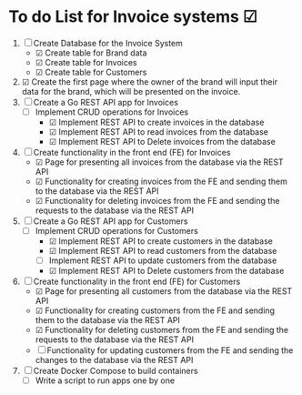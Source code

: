 # To do List for Invoice systems &#x2611;

1. &#x2610; Create Database for the Invoice System
    - &#x2611; Create table for Brand data
    - &#x2611; Create table for Invoices
    - &#x2611; Create table for Customers
2. &#x2611; Create the first page where the owner of the brand will input their data for the brand, which will be presented on the invoice. 
3. &#x2610;  Create a Go REST API app for Invoices
    - &#x2610; Implement CRUD operations for Invoices
        - &#x2611; Implement REST API to create invoices in the database
        - &#x2611; Implement REST API to read invoices from the database
        - &#x2611; Implement REST API to Delete invoices from the database
4. &#x2610; Create functionality in the front end (FE) for Invoices
    - &#x2611; Page for presenting all invoices from the database via the REST API
    - &#x2611; Functionality for creating invoices from the FE and sending them to the database via the REST API
    - &#x2611; Functionality for deleting invoices from the FE and sending the requests to the database via the REST API
5. &#x2610; Create a Go REST API app for Customers
    - &#x2610; Implement CRUD operations for Customers
        - &#x2611; Implement REST API to create customers in the database
        - &#x2611; Implement REST API to read customers from the database
        - &#x2610; Implement REST API to update customers from the database
        - &#x2611; Implement REST API to Delete customers from the database
6. &#x2610; Create functionality in the front end (FE) for Customers
    - &#x2611; Page for presenting all customers from the database via the REST API
    - &#x2611; Functionality for creating customers from the FE and sending them to the database via the REST API
    - &#x2611; Functionality for deleting customers from the FE and sending the requests to the database via the REST API
    - &#x2610; Functionality for updating customers from the FE and sending the changes to the database via the REST API
7. &#x2610; Create Docker Compose to build containers
    - &#x2610; Write a script to run apps one by one

